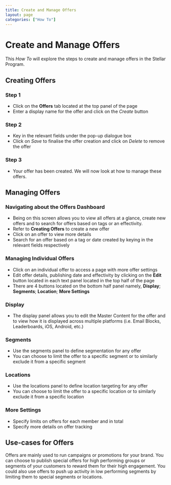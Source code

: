 ```yaml
---
title: Create and Manage Offers
layout: page
categories: ["How To"]
---
```

# Create and Manage Offers

This *How To* will explore the steps to create and manage offers in the Stellar Program.

## Creating Offers

### Step 1
* Click on the **Offers** tab located at the top panel of the page
* Enter a display name for the offer and click on the *Create* button

### Step 2
* Key in the relevant fields under the pop-up dialogue box
* Click on *Save* to finalise the offer creation and click on *Delete* to remove the offer 

### Step 3
* Your offer has been created. We will now look at how to manage these offers.


## Managing Offers

### Navigating about the Offers Dashboard
* Being on this screen allows you to view all offers at a glance, create new offers and to search for offers based on tags or an effectivity.
* Refer to **Creating Offers** to create a new offer
* Click on an offer to view more details 
* Search for an offer based on a tag or date created by keying in the relevant fields respectively

### Managing Individual Offers

* Click on an individual offer to access a page with more offer settings 
* Edit offer details, publishing date and effectivity by clicking on the **Edit** button located in each text panel located in the top half of the page
* There are 4 buttons located on the bottom half panel namely, **Display**; **Segments**; **Location**; **More Settings**

### Display
* The display panel allows you to edit the Master Content for the offer and to view how it is displayed across multiple platforms (i.e. Email Blocks, Leaderboards, iOS, Android, etc.)

### Segments
* Use the segments panel to define segmentation for any offer
* You can choose to limit the offer to a specific segment or to similarly exclude it from a specific segment

### Locations 
* Use the locations panel to define location targeting for any offer
* You can choose to limit the offer to a specific location or to similarly exclude it from a specific location

### More Settings
* Specify limits on offers for each member and in total
* Specify more details on offer tracking

## Use-cases for Offers

Offers are mainly used to run campaigns or promotions for your brand. You can choose to publish special offers for high performing groups or segments of your customers to reward them for their high engagement. You could also use offers to push up activity in low performing segments by limiting them to special segments or locations.

